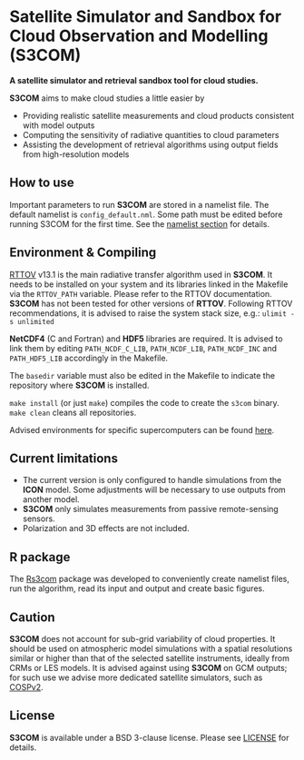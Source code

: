 
# Satellite Simulator and Sandbox for Cloud Observation and Modelling (S3COM)

**A satellite simulator and retrieval sandbox tool for cloud studies.**

**S3COM** aims to make cloud studies a little easier by
- Providing realistic satellite measurements and cloud products consistent with model outputs
- Computing the sensitivity of radiative quantities to cloud parameters
- Assisting the development of retrieval algorithms using output fields from high-resolution models

## How to use

Important parameters to run **S3COM** are stored in a namelist file. The default namelist is `config_default.nml`. Some path must be edited before running S3COM for the first time. See the [namelist section](namelist.md) for details.

## Environment & Compiling

[RTTOV](https://nwp-saf.eumetsat.int/site/software/rttov) v13.1 is the main radiative transfer algorithm used in **S3COM**. It needs to be installed on your system and its libraries linked in the Makefile via the `RTTOV_PATH` variable. Please refer to the RTTOV documentation. **S3COM** has not been tested for other versions of **RTTOV**. Following RTTOV recommendations, it is advised to raise the system stack size, e.g.: `ulimit -s unlimited` 

**NetCDF4** (C and Fortran) and **HDF5** libraries are required. It is advised to link them by editing `PATH_NCDF_C_LIB`, `PATH_NCDF_LIB`, `PATH_NCDF_INC` and `PATH_HDF5_LIB` accordingly in the Makefile. 

The `basedir` variable must also be edited in the Makefile to indicate the repository where **S3COM** is installed.

 `make install` (or just `make`) compiles the code to create the `s3com` binary. `make clean` cleans all repositories.

Advised environments for specific supercomputers can be found [here](Environment.md).

## Current limitations

- The current version is only configured to handle simulations from the **ICON** model. Some adjustments will be necessary to use outputs from another model. 
- **S3COM** only simulates measurements from passive remote-sensing sensors.
- Polarization and 3D effects are not included.

## R package

The [Rs3com](https://github.com/odrans/Rs3com) package was developed to conveniently create namelist files, run the algorithm, read its input and output and create basic figures.

## Caution

**S3COM** does not account for sub-grid variability of cloud properties. It should be used on atmospheric model simulations with a spatial resolutions similar or higher than that of the selected satellite instruments, ideally from CRMs or LES models. It is advised against using **S3COM** on GCM outputs; for such use we advise more dedicated satellite simulators, such as [COSPv2](https://github.com/CFMIP/COSPv2.0). 

## License

**S3COM** is available under a BSD 3-clause license.
Please see [LICENSE](LICENSE) for details.
